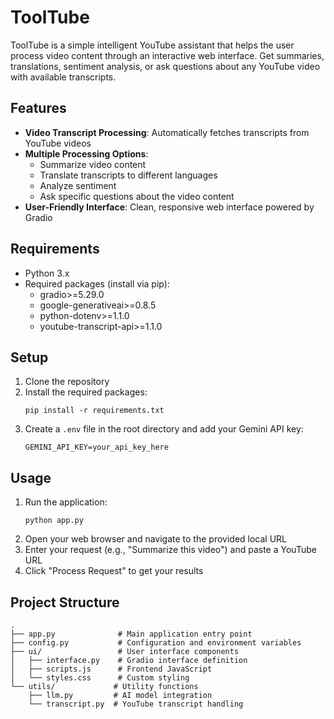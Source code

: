 # ToolTube

ToolTube is a simple intelligent YouTube assistant that helps the user process video content through an interactive web interface. Get summaries, translations, sentiment analysis, or ask questions about any YouTube video with available transcripts.

## Features

- **Video Transcript Processing**: Automatically fetches transcripts from YouTube videos
- **Multiple Processing Options**:
  - Summarize video content
  - Translate transcripts to different languages
  - Analyze sentiment
  - Ask specific questions about the video content
- **User-Friendly Interface**: Clean, responsive web interface powered by Gradio

## Requirements

- Python 3.x
- Required packages (install via pip):
  - gradio>=5.29.0
  - google-generativeai>=0.8.5
  - python-dotenv>=1.1.0
  - youtube-transcript-api>=1.1.0

## Setup

1. Clone the repository
2. Install the required packages:
   ```
   pip install -r requirements.txt
   ```
3. Create a `.env` file in the root directory and add your Gemini API key:
   ```
   GEMINI_API_KEY=your_api_key_here
   ```

## Usage

1. Run the application:
   ```
   python app.py
   ```
2. Open your web browser and navigate to the provided local URL
3. Enter your request (e.g., "Summarize this video") and paste a YouTube URL
4. Click "Process Request" to get your results

## Project Structure

```
.
├── app.py              # Main application entry point
├── config.py           # Configuration and environment variables
├── ui/                 # User interface components
│   ├── interface.py    # Gradio interface definition
│   ├── scripts.js      # Frontend JavaScript
│   └── styles.css      # Custom styling
└── utils/             # Utility functions
    ├── llm.py         # AI model integration
    └── transcript.py  # YouTube transcript handling
```
